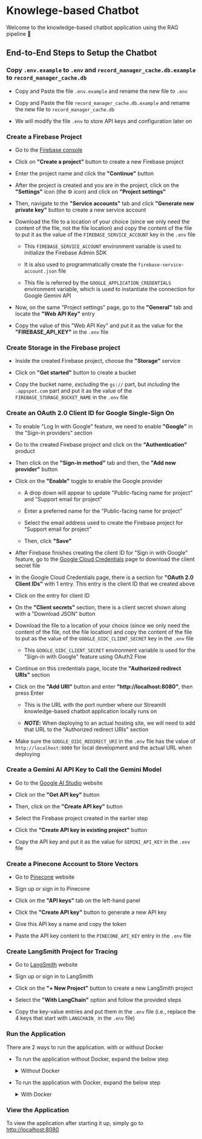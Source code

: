 # Knowlege-based Chatbot

Welcome to the knowledge-based chatbot application using the RAG pipeline 🤖

## End-to-End Steps to Setup the Chatbot


### Copy `.env.example` to `.env` and `record_manager_cache.db.example` to `record_manager_cache.db`

- Copy and Paste the file `.env.example` and rename the new file to `.env`

- Copy and Paste the file `record_manager_cache.db.example` and rename the new file to `record_manager_cache.db`

- We will modify the file `.env` to store API keys and configuration later on


### Create a Firebase Project

- Go to the [Firebase console](https://console.firebase.google.com)

- Click on **"Create a project"** button to create a new Firebase project

- Enter the project name and click the **"Continue"** button

- After the project is created and you are in the project, click on the
  **"Settings"** icon (the ⚙️ icon) and click on **"Project settings"**

- Then, navigate to the **"Service accounts"** tab and click **"Generate new
  private key"** button to create a new service account

- Download the file to a location of your choice (since we only need the content
  of the file, not the file location) and copy the content of the file to put it
  as the value of the `FIREBASE_SERVICE_ACCOUNT` key in the `.env` file

  - This `FIREBASE_SERVICE_ACCOUNT` environment variable is used to initialize
    the Firebase Admin SDK

  - It is also used to programmatically create the
    `firebase-service-account.json` file

  - This file is referred by the `GOOGLE_APPLICATION_CREDENTIALS` environment
    variable, which is used to instantiate the connection for Google Gemini API

- Now, on the same "Project settings" page, go to the **"General"** tab and
  locate the **"Web API Key"** entry

- Copy the value of this "Web API Key" and put it as the value for the
  **"FIREBASE_API_KEY"** in the `.env` file


### Create Storage in the Firebase project

- Inside the created Firebase project, choose the **"Storage"** service

- Click on **"Get started"** button to create a bucket

- Copy the bucket name, *excluding* the `gs://` part, but *including* the
  `.appspot.com` part and put it as the value of the
  `FIREBASE_STORAGE_BUCKET_NAME` in the `.env` file


### Create an OAuth 2.0 Client ID for Google Single-Sign On

- To enable "Log In with Google" feature, we need to enable **"Google"** in the
  "Sign-in providers" section

- Go to the created Firebase project and click on the **"Authentication"**
  product

- Then click on the **"Sign-in method"** tab and then, the **"Add new
  provider"** button

- Click on the **"Enable"** toggle to enable the Google provider

  - A drop down will appear to update "Public-facing name for project" and
    "Support email for project"

  - Enter a preferred name for the "Public-facing name for project"

  - Select the email address used to create the Firebase project for "Support
    email for project"

  - Then, click **"Save"**

- After Firebase finishes creating the client ID for "Sign in with Google"
  feature, go to the [Google Cloud
  Credentials](https://console.cloud.google.com/apis/credentials) page to
  download the client secret file

- In the Google Cloud Credentials page, there is a section for **"OAuth 2.0
  Client IDs"** with 1 entry. This entry is the client ID that we created above

- Click on the entry for client ID

- On the **"Client secrets"** section, there is a client secret shown along with
  a "Download JSON" button

- Download the file to a location of your choice (since we only need the content
  of the file, not the file location) and copy the content of the file to put as
  the value of the `GOOGLE_OIDC_CLIENT_SECRET` key in the `.env` file

  - This `GOOGLE_OIDC_CLIENT_SECRET` environment variable is used for the
    "Sign-in with Google" feature using OAuth2 Flow

- Continue on this credentials page, locate the **"Authorized redirect URIs"**
  section

- Click on the **"Add URI"** button and enter **"http://localhost:8080"**, then
  press Enter

  - This is the URL with the port number where our Streamlit knowledge-based
    chatbot application locally runs on

  - **_NOTE_:** When deploying to an actual hosting site, we will need to add
    that URL to the "Authorized redirect URIs" section

- Make sure the `GOOGLE_OIDC_REDIRECT_URI` in the `.env` file has the value of
  `http://localhost:8080` for local development and the actual URL when
  deploying


### Create a Gemini AI API Key to Call the Gemini Model

- Go to the [Google AI Studio](https://aistudio.google.com) website

- Click on the **"Get API key"** button

- Then, click on the **"Create API key"** button

- Select the Firebase project created in the earlier step

- Click the **"Create API key in existing project"** button

- Copy the API key and put it as the value for `GEMINI_API_KEY` in the `.env`
  file


### Create a Pinecone Account to Store Vectors

- Go to [Pinecone](https://www.pinecone.io) website

- Sign up or sign in to Pinecone

- Click on the **"API keys"** tab on the left-hand panel

- Click the **"Create API key"** button to generate a new API key

- Give this API key a name and copy the token

- Paste the API key content to the `PINECONE_API_KEY` entry in the `.env` file


### Create LangSmith Project for Tracing

- Go to [LangSmith](https://smith.langchain.com) website

- Sign up or sign in to LangSmith

- Click on the **"+ New Project"** button to create a new LangSmith project

- Select the **"With LangChain"** option and follow the provided steps

- Copy the key-value entries and put them in the `.env` file (i.e., replace the
  4 keys that start with `LANGCHAIN_` in the `.env` file)


### Run the Application

There are 2 ways to run the application. with or without Docker

- To run the application without Docker, expand the below step

  <details>
    <summary>Without Docker</summary>

    To run the application without Docker, you need to install Python 3.12, create
    a Python virtual environment and run the application with `streamlit`

    #### Install Python 3.12

    For the best consistency, please go to the
    [Python](https://www.python.org/downloads/) download page and download Python
    version 3.12.

    #### Install the requirements packages

    - At the root of the repository, create a Python virtual environment with

      ```bash
      python -m venv .venv
      ```

    - Then activate the environment with

      - For MacOS or Linux

        ```bash
        source .venv/bin/activate
        ```

      - For Windows

        ```powershell
        .\.venv\Script\activate
        ```

    #### Run the application

    - Make sure you are at the root of the repository

    - Then run the application with

      ```bash
      streamlit run src/home.py --server.port 8080
      ```
  </details>

- To run the application with Docker, expand the below step

  <details>
    <summary>With Docker</summary>

    #### Install Docker Desktop

    To install Docker, the easiest way is to install Docker Desktop. Please go to the [Docker download](https://docs.docker.com/get-started/get-docker/) page to install Docker Desktop on your machine.

    #### Install Docker Compose

    Docker Compose should come pre-installed with Docker Desktop. For further
    information, please refer to the [Docker Compose
    Installation](https://docs.docker.com/compose/install/) guide.

    #### Run the application with Docker

    - To run the application with Docker, run the following command at the root of the respository (where you see the `src/` folder)

      ```bash
      docker compose up -d --build
      ```

    - Now, you can view the log of the container with

      ```bash
      docker compose logs -f chatbot
      ```

  </details>

### View the Application

To view the application after starting it up, simply go to
[http://localhost:8080](http://localhost:8080)
